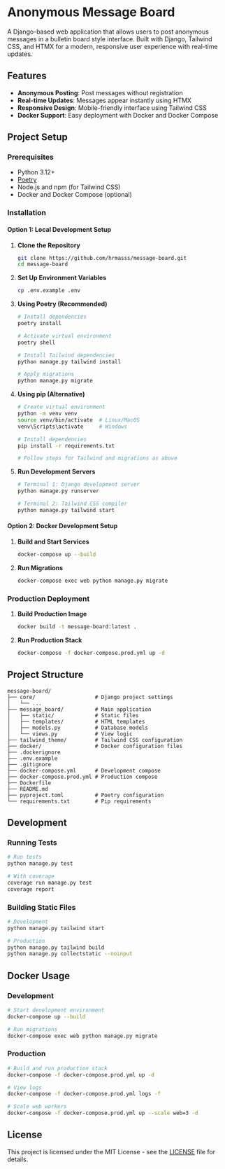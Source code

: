 # Anonymous Message Board

A Django-based web application that allows users to post anonymous messages in a bulletin board style interface. Built with Django, Tailwind CSS, and HTMX for a modern, responsive user experience with real-time updates.

## Features

-   **Anonymous Posting**: Post messages without registration
-   **Real-time Updates**: Messages appear instantly using HTMX
-   **Responsive Design**: Mobile-friendly interface using Tailwind CSS
-   **Docker Support**: Easy deployment with Docker and Docker Compose

## Project Setup

### Prerequisites

-   Python 3.12+
-   [Poetry](https://python-poetry.org/docs/#installation)
-   Node.js and npm (for Tailwind CSS)
-   Docker and Docker Compose (optional)

### Installation

#### Option 1: Local Development Setup

1. **Clone the Repository**

    ```bash
    git clone https://github.com/hrmasss/message-board.git
    cd message-board
    ```

2. **Set Up Environment Variables**

    ```bash
    cp .env.example .env
    ```

3. **Using Poetry (Recommended)**

    ```bash
    # Install dependencies
    poetry install

    # Activate virtual environment
    poetry shell

    # Install Tailwind dependencies
    python manage.py tailwind install

    # Apply migrations
    python manage.py migrate
    ```

4. **Using pip (Alternative)**

    ```bash
    # Create virtual environment
    python -m venv venv
    source venv/bin/activate  # Linux/MacOS
    venv\Scripts\activate     # Windows

    # Install dependencies
    pip install -r requirements.txt

    # Follow steps for Tailwind and migrations as above
    ```

5. **Run Development Servers**

    ```bash
    # Terminal 1: Django development server
    python manage.py runserver

    # Terminal 2: Tailwind CSS compiler
    python manage.py tailwind start
    ```

#### Option 2: Docker Development Setup

1. **Build and Start Services**

    ```bash
    docker-compose up --build
    ```

2. **Run Migrations**
    ```bash
    docker-compose exec web python manage.py migrate
    ```

### Production Deployment

1. **Build Production Image**

    ```bash
    docker build -t message-board:latest .
    ```

2. **Run Production Stack**
    ```bash
    docker-compose -f docker-compose.prod.yml up -d
    ```

## Project Structure

```
message-board/
├── core/                   # Django project settings
│   └── ...
├── message_board/          # Main application
│   ├── static/             # Static files
│   ├── templates/          # HTML templates
│   ├── models.py           # Database models
│   └── views.py            # View logic
├── tailwind_theme/         # Tailwind CSS configuration
├── docker/                 # Docker configuration files
├── .dockerignore
├── .env.example
├── .gitignore
├── docker-compose.yml      # Development compose
├── docker-compose.prod.yml # Production compose
├── Dockerfile
├── README.md
├── pyproject.toml          # Poetry configuration
└── requirements.txt        # Pip requirements
```

## Development

### Running Tests

```bash
# Run tests
python manage.py test

# With coverage
coverage run manage.py test
coverage report
```

### Building Static Files

```bash
# Development
python manage.py tailwind start

# Production
python manage.py tailwind build
python manage.py collectstatic --noinput
```

## Docker Usage

### Development

```bash
# Start development environment
docker-compose up --build

# Run migrations
docker-compose exec web python manage.py migrate
```

### Production

```bash
# Build and run production stack
docker-compose -f docker-compose.prod.yml up -d

# View logs
docker-compose -f docker-compose.prod.yml logs -f

# Scale web workers
docker-compose -f docker-compose.prod.yml up --scale web=3 -d
```

## License

This project is licensed under the MIT License - see the [LICENSE](LICENSE) file for details.

